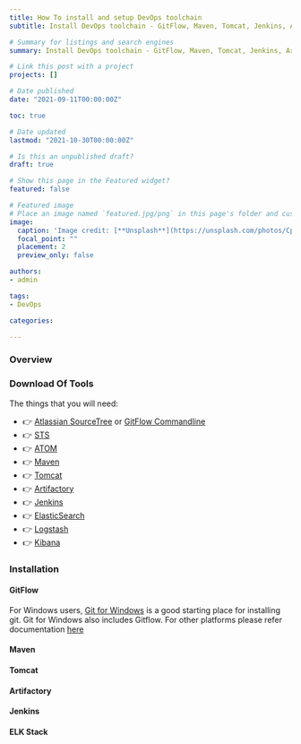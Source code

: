 ```yaml
---
title: How To install and setup DevOps toolchain
subtitle: Install DevOps toolchain - GitFlow, Maven, Tomcat, Jenkins, Artifactory, ELK Stack

# Summary for listings and search engines
summary: Install DevOps toolchain - GitFlow, Maven, Tomcat, Jenkins, Artifactory, ELK Stack

# Link this post with a project
projects: []

# Date published
date: "2021-09-11T00:00:00Z"

toc: true

# Date updated
lastmod: "2021-10-30T00:00:00Z"

# Is this an unpublished draft?
draft: true

# Show this page in the Featured widget?
featured: false

# Featured image
# Place an image named `featured.jpg/png` in this page's folder and customize its options here.
image:
  caption: 'Image credit: [**Unsplash**](https://unsplash.com/photos/CpkOjOcXdUY)'
  focal_point: ""
  placement: 2
  preview_only: false

authors:
- admin

tags:
- DevOps

categories:

---
```


### Overview

### Download Of Tools

The things that you will need:

- 👉 [Atlassian SourceTree](https://www.sourcetreeapp.com/) or [GitFlow Commandline](https://github.com/nvie/gitflow/wiki/Installation)
- 👉 [STS](https://spring.io/tools)
- 👉 [ATOM](https://atom.io)
- 👉 [Maven](http://maven.apache.org)
- 👉 [Tomcat](https://tomcat.apache.org/download-80.cgi)
- 👉 [Artifactory](https://www.jfrog.com/open-source/)
- 👉 [Jenkins](https://jenkins.io/download/)
- 👉 [ElasticSearch](https://www.elastic.co/downloads/elasticsearch)
- 👉 [Logstash](https://www.elastic.co/downloads/logstash)
- 👉 [Kibana](https://www.elastic.co/downloads/kibana)

### Installation

#### GitFlow

For Windows users, [Git for Windows](https://gitforwindows.org/) is a good starting place for installing git. Git for Windows also includes Gitflow.
For other platforms please refer documentation [here](https://github.com/nvie/gitflow/wiki/Installation)

#### Maven

#### Tomcat

#### Artifactory

#### Jenkins

#### ELK Stack
